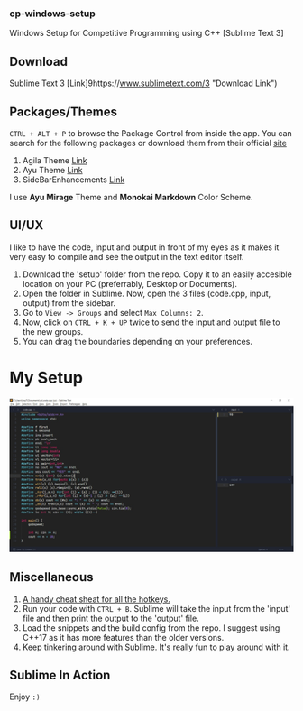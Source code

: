 ### cp-windows-setup
Windows Setup for Competitive Programming using C++ [Sublime Text 3]

## Download
Sublime Text 3 [Link]9https://www.sublimetext.com/3 "Download Link")

## Packages/Themes
`CTRL + ALT + P` to browse the Package Control from inside the app. You can search for the following packages or download them from their official [site](https://packagecontrol.io/)

1. Agila Theme [Link](https://packagecontrol.io/packages/Agila%20Theme "Download Link")
2. Ayu Theme [Link](https://packagecontrol.io/packages/ayu "Download Link")
3. SideBarEnhancements [Link](https://packagecontrol.io/packages/SideBarEnhancements "Download Link")

I use **Ayu Mirage** Theme and **Monokai Markdown** Color Scheme. 

## UI/UX
I like to have the code, input and output in front of my eyes as it makes it very easy to compile and see the output in the text editor itself.

1. Download the 'setup' folder from the repo. Copy it to an easily accesible location on your PC (preferrably, Desktop or Documents).
2. Open the folder in Sublime. Now, open the 3 files (code.cpp, input, output) from the sidebar.
3. Go to `View -> Groups` and select `Max Columns: 2`. 
4. Now, click on `CTRL + K + UP` twice to send the input and output file to the new groups.
5. You can drag the boundaries depending on your preferences.

# My Setup
![Screenshot](/src/screenshot.jpg?raw=true "My Setup")

## Miscellaneous
1. [A handy cheat sheat for all the hotkeys.](https://www.shortcutfoo.com/app/dojos/sublime-text-3-win/cheatsheet "Must Learn")
2. Run your code with `CTRL + B`. Sublime will take the input from the 'input' file and then print the output to the 'output' file.
3. Load the snippets and the build config from the repo. I suggest using C++17 as it has more features than the older versions.
3. Keep tinkering around with Sublime. It's really fun to play around with it.

## Sublime In Action


Enjoy `:)`
